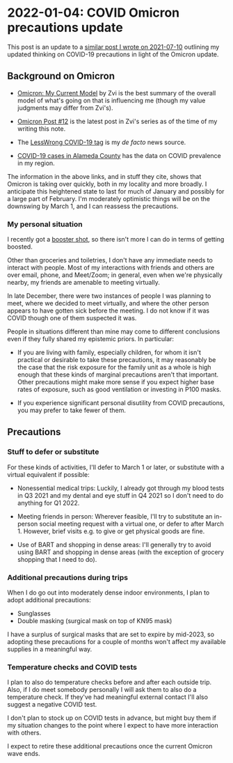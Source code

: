 # 2022-01-04: COVID Omicron precautions update

This post is an update to a [similar post I wrote on
2021-07-10](2021-07-10-covid-ongoing-precautions-update.md) outlining
my updated thinking on COVID-19 precautions in light of the Omicron
update.

## Background on Omicron

* [Omicron: My Current
  Model](https://www.lesswrong.com/posts/zFhhDCxz87yKwqYQf/omicron-my-current-model)
  by Zvi is the best summary of the overall model of what's going on
  that is influencing me (though my value judgments may differ from Zvi's).

* [Omicron Post
  #12](https://www.lesswrong.com/posts/bSmRKNjTcX2soKAff/omicron-post-12)
  is the latest post in Zvi's series as of the time of my writing this
  note.

* The [LessWrong COVID-19
  tag](https://www.lesswrong.com/tag/covid-19?sortedBy=new) is my *de
  facto* news source.

* [COVID-19 cases in Alameda
  County](https://commons.wikimedia.org/wiki/Data:COVID-19_cases_in_Alameda_County,_California.tab)
  has the data on COVID prevalence in my region.

The information in the above links, and in stuff they cite, shows that
Omicron is taking over quickly, both in my locality and more
broadly. I anticipate this heightened state to last for much of
January and possibly for a large part of February. I'm moderately
optimistic things will be on the downswing by March 1, and I can
reassess the precautions.

### My personal situation

I recently got a [booster
shot](2021-12-24-pfizer-covid-vaccine-booster-dose.md), so there isn't
more I can do in terms of getting boosted.

Other than groceries and toiletries, I don't have any immediate needs
to interact with people. Most of my interactions with friends and
others are over email, phone, and Meet/Zoom; in general, even when
we're physically nearby, my friends are amenable to meeting virtually.

In late December, there were two instances of people I was planning to
meet, where we decided to meet virtually, and where the other person
appears to have gotten sick before the meeting. I do not know if it
was COVID though one of them suspected it was.

People in situations different than mine may come to different
conclusions even if they fully shared my epistemic priors. In
particular:

* If you are living with family, especially children, for whom it
  isn't practical or desirable to take these precautions, it may
  reasonably be the case that the risk exposure for the family unit as
  a whole is high enough that these kinds of marginal precautions
  aren't that important. Other precautions might make more sense if
  you expect higher base rates of exposure, such as good ventilation
  or investing in P100 masks.

* If you experience significant personal disutility from COVID
  precautions, you may prefer to take fewer of them.

## Precautions

### Stuff to defer or substitute

For these kinds of activities, I'll defer to March 1 or later, or
substitute with a virtual equivalent if possible:

* Nonessential medical trips: Luckily, I already got through my blood
  tests in Q3 2021 and my dental and eye stuff in Q4 2021 so I don't
  need to do anything for Q1 2022.

* Meeting friends in person: Wherever feasible, I'll try to substitute
  an in-person social meeting request with a virtual one, or defer to
  after March 1. However, brief visits e.g. to give or get physical
  goods are fine.

* Use of BART and shopping in dense areas: I'll generally try to avoid
  using BART and shopping in dense areas (with the exception of
  grocery shopping that I need to do).

### Additional precautions during trips

When I do go out into moderately dense indoor environments, I plan to
adopt additional precautions:

* Sunglasses
* Double masking (surgical mask on top of KN95 mask)

I have a surplus of surgical masks that are set to expire by mid-2023,
so adopting these precautions for a couple of months won't affect my
available supplies in a meaningful way.

### Temperature checks and COVID tests

I plan to also do temperature checks before and after each outside
trip. Also, if I do meet somebody personally I will ask them to also
do a temperature check. If they've had meaningful external contact
I'll also suggest a negative COVID test.

I don't plan to stock up on COVID tests in advance, but might buy them
if my situation changes to the point where I expect to have more
interaction with others.

I expect to retire these additional precautions once the current
Omicron wave ends.
